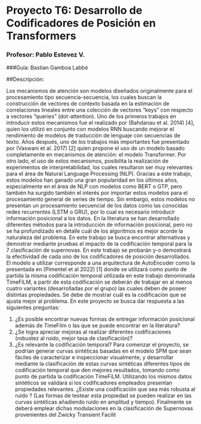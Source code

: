 # Proyecto T6: Desarrollo de Codificadores de Posición en Transformers

### Profesor: Pablo Estevez V.
###Guía: Bastian Gamboa Labbé

##Descripción:

Los mecanismos de atención son modelos diseñados originalmente para el procesamiento tipo
secuencia-secuencia, los cuales buscan la construcción de vectores de contexto basada en la
estimación de correlaciones lineales entre una colección de vectores “keys” con respecto a
vectores “queries” (dot-attention). Uno de los primeros trabajos en introducir estos mecanismos
fue el realizado por (Bahdanau et al. 2014) [4], quien los utilizó en conjunto con modelos RNN
buscando mejorar el rendimiento de modelos de traducción de lenguaje con secuencias de
texto. Años después, uno de los trabajos más importantes fue presentado por (Vaswani et al.
2017) [2] quien propone el uso de un modelo basado completamente en mecanismos de
atención: el modelo Transformer. Por otro lado, el uso de estos mecanismos, posibilita la
realización de experimentos de interpretabilidad, los cuales resultaron ser muy relevantes para
el área de Natural Language Processing (NLP). Gracias a este trabajo, estos modelos han
ganado una gran popularidad en los últimos años, especialmente en el área de NLP con
modelos como BERT o GTP, pero también ha surgido también el interés por importar estos
modelos para el procesamiento general de series de tiempo.
Sin embargo, estos modelos no presentan un procesamiento secuencial de los datos como las
conocidas redes recurrentes (LSTM o GRU), por lo cual es necesario introducir información
posicional a los datos. En la literatura se han desarrollado diferentes métodos para la
introducción de información posicional, pero no se ha profundizado en detalle cuál de los
algoritmos es mejor acorde la naturaleza del problema. En este trabajo se busca encontrar
alternativas y demostrar mediante pruebas el impacto de la codificación temporal para la
7
clasificación de supernovas. En este trabajo se probarán y-o demostrará la efectividad de cada
uno de los codificadores de posición desarrollados.
El modelo a utilizar corresponde a una arquitectura de AutoEncoder como la presentada en
(Pimentel et al 2022) [1] donde se utilizará como punto de partida la misma codificación
temporal utilizada en este trabajo denominada TimeFiLM, a partir de esta codificación se
deberán de trabajar en al menos cuatro variantes (desarrolladas por el grupo) las cuales deben
de poseer distintas propiedades. Se debe de mostrar cuál es la codificación que se ajusta mejor
al problema. En este proyecto se busca dar respuesta a las siguientes preguntas:
1) ¿Es posible encontrar nuevas formas de entregar información posicional además de
TimeFilm o las que se puede encontrar en la literatura?
2) ¿Se logra apreciar mejoras al realizar diferentes codificaciones (robustez al ruido, mejor
tasa de clasificación)?
3) ¿Es relevante la codificación temporal?
Para comenzar el proyecto, se podrían generar curvas sintéticas basadas en el modelo SPM
que sean fáciles de caracterizar e inspeccionar visualmente, y desarrollar mediante la
clasificación de estas curvas sintéticas diferentes tipos de codificación temporal que den
mejores resultados, tomando como punto de partida la codificación TimeFiLM. Utilizando los
mismos datos sintéticos se validará si los codificadores empleados presentan propiedades
relevantes. ¿Existe una codificación que sea más robusta al ruido ? (Las formas de testear esta
propiedad se pueden realizar en las curvas sintéticas añadiendo ruido en amplitud y tiempo).
Finalmente se deberá emplear dichas modulaciones en la clasificación de Supernovas
provenientes del Zwicky Transient Facilit
